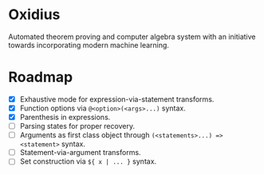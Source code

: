 # Oxidius

Automated theorem proving and computer algebra system with an initiative
towards incorporating modern machine learning.

# Roadmap

- [x] Exhaustive mode for expression-via-statement transforms.
- [x] Function options via `@<option>(<args>...)` syntax.
- [x] Parenthesis in expressions.
- [ ] Parsing states for proper recovery.
- [ ] Arguments as first class object through `(<statements>...) => <statement>` syntax.
- [ ] Statement-via-argument transforms.
- [ ] Set construction via `${ x | ... }` syntax.
